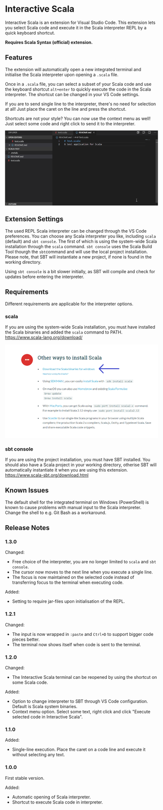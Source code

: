 # Interactive Scala

Interactive Scala is an extension for Visual Studio Code. This extension lets you select Scala code and execute it in the Scala interpreter REPL by a quick keyboard shortcut.

**Requires Scala Syntax (official) extension.**

## Features

The extension will automatically open a new integrated terminal and initialise the Scala interpreter upon opening a `.scala` file.

Once in a `.scala` file, you can select a subset of your Scala code and use the keyboard shortcut `alt+enter` to quickly execute the code in the Scala interpreter. 
The shortcut can be changed in your VS Code settings.

If you are to send single line to the interpreter, there's no need for selection at all! Just place the caret on the line and press the shortcut.

Shortcuts are not your style? You can now use the context menu as well! Just select some code and right click to send it to the interpreter.

![How it works](img/animation.gif "How it works")

## Extension Settings

The used REPL Scala interpreter can be changed through the VS Code preferences. You can choose any Scala interpreter you like, including `scala` (default) and `sbt console`. 
The first of which is using the system-wide Scala installation through the `scala` command. `sbt console` uses the Scala Build Tool thourgh the `sbt`command and will use the local project installation. Please note, that SBT will instantiate a new project, if none is found in the working directory. 

Using `sbt console` is a bit slower initially, as SBT will compile and check for updates before entering the interpreter.

## Requirements

Different requirements are applicable for the interpreter options.

### scala
If you are using the system-wide Scala installation, you must have installed the Scala binaries and added the `scala` command to PATH.
https://www.scala-lang.org/download/

![Where to get binaries](img/install.png "Where to get binaries")

### sbt console
If you are using the project installation, you must have SBT installed. You should also have a Scala project in your working directory, otherise SBT will automatically instantiate it when you are using this extension.
https://www.scala-sbt.org/download.html

## Known Issues

The default shell for the integrated terminal on Windows (PowerShell) is known to cause problems with manual input to the Scala interpreter. 
Change the shell to e.g. Git Bash as a workaround.

## Release Notes

### 1.3.0
Changed:
- Free choice of the interpreter, you are no longer limited to `scala` and `sbt console`.
- The cursor now moves to the next line when you execute a single line.
- The focus is now maintained on the selected code instead of transferring focus to the terminal when executing code.

Added:
- Setting to require jar-files upon initialisation of the REPL.

### 1.2.1
Changed:
- The input is now wrapped in `:paste` and `Ctrl+D` to support bigger code pieces better.
- The terminal now shows itself when code is sent to the terminal.

### 1.2.0

Changed:
- The Interactive Scala terminal can be reopened by using the shortcut on some Scala code.

Added:
- Option to change interpreter to SBT through VS Code configuration. Default is Scala system binaries.
- Context menu option. Select some text, right click and click "Execute selected code in Interactive Scala".

### 1.1.0

Added:
- Single-line execution. Place the caret on a code line and execute it without selecting any text.

### 1.0.0

First stable version.

Added:
- Automatic opening of Scala interpreter.
- Shortcut to execute Scala code in interpreter.